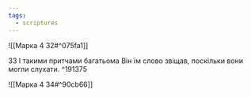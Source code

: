 ```yaml
---
tags:
  - scriptures
---
```


![[Марка 4 32#^075fa1]]

33 І такими притчами багатьома Він їм слово звіщав, поскільки вони могли слухати. ^191375

![[Марка 4 34#^90cb66]]